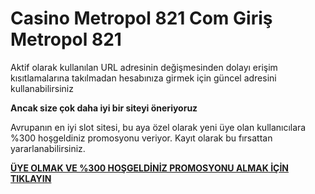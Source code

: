 # Casino Metropol 821 Com Giriş Metropol 821

Aktif olarak kullanılan URL adresinin değişmesinden dolayı erişim kısıtlamalarına takılmadan hesabınıza girmek için güncel adresini kullanabilirsiniz

**Ancak size çok daha iyi bir siteyi öneriyoruz**

Avrupanın en iyi slot sitesi, bu aya özel olarak yeni üye olan kullanıcılara %300 hoşgeldiniz promosyonu veriyor. Kayıt olarak bu fırsattan yararlanabilirsiniz.

[**ÜYE OLMAK VE %300 HOŞGELDİNİZ PROMOSYONU ALMAK İÇİN TIKLAYIN**](http://gx72.2.vu/metro818)
